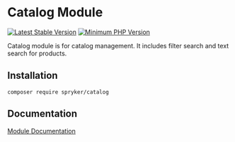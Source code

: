 # Catalog Module
[![Latest Stable Version](https://poser.pugx.org/spryker/catalog/v/stable.svg)](https://packagist.org/packages/spryker/catalog)
[![Minimum PHP Version](https://img.shields.io/badge/php-%3E%3D%207.4-8892BF.svg)](https://php.net/)

Catalog module is for catalog management. It includes filter search and text search for products.

## Installation

```
composer require spryker/catalog
```

## Documentation

[Module Documentation](https://academy.spryker.com/developing_with_spryker/module_guide/modules.html)
